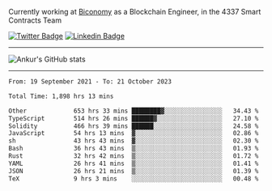 Currently working at [Biconomy](https://biconomy.io/) as a Blockchain Engineer, in the 4337 Smart Contracts Team

 [![Twitter Badge](https://img.shields.io/badge/-@ankurdubey521-1ca0f1?style=flat-square&labelColor=1ca0f1&logo=twitter&logoColor=white&link=https://twitter.com/ankurdubey521)](https://twitter.com/ankurdubey521) [![Linkedin Badge](https://img.shields.io/badge/-ankurdubey521-blue?style=flat-square&logo=Linkedin&logoColor=white&link=https://www.linkedin.com/in/ankurdubey521/)](https://www.linkedin.com/in/ankurdubey521/)

<hr/>

![Ankur's GitHub stats](https://github-readme-stats.vercel.app/api?username=ankurdubey521&count_private=true&theme=radical)

<hr/>

<!--START_SECTION:waka-->

```txt
From: 19 September 2021 - To: 21 October 2023

Total Time: 1,898 hrs 13 mins

Other             653 hrs 33 mins ████████▓░░░░░░░░░░░░░░░░   34.43 %
TypeScript        514 hrs 26 mins ██████▓░░░░░░░░░░░░░░░░░░   27.10 %
Solidity          466 hrs 39 mins ██████░░░░░░░░░░░░░░░░░░░   24.58 %
JavaScript        54 hrs 13 mins  ▓░░░░░░░░░░░░░░░░░░░░░░░░   02.86 %
sh                43 hrs 43 mins  ▓░░░░░░░░░░░░░░░░░░░░░░░░   02.30 %
Bash              36 hrs 43 mins  ▒░░░░░░░░░░░░░░░░░░░░░░░░   01.93 %
Rust              32 hrs 42 mins  ▒░░░░░░░░░░░░░░░░░░░░░░░░   01.72 %
YAML              26 hrs 41 mins  ▒░░░░░░░░░░░░░░░░░░░░░░░░   01.41 %
JSON              26 hrs 21 mins  ▒░░░░░░░░░░░░░░░░░░░░░░░░   01.39 %
TeX               9 hrs 3 mins    ░░░░░░░░░░░░░░░░░░░░░░░░░   00.48 %
```

<!--END_SECTION:waka-->
